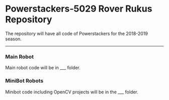 # Powerstackers-5029 Rover Rukus Repository

The repository will have all code of Powerstackers for the 2018-2019 season. 

**************************************************************************************

### Main Robot

Main robot code will be in ___ folder.

### MiniBot Robots

Minibot code including OpenCV projects will be in the ___ folder.
